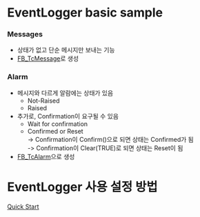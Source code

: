 # EventLogger basic sample

### Messages
- 상태가 없고 단순 메시지만 보내는 기능
- [FB_TcMessage](https://infosys.beckhoff.com/english.php?content=../content/1033/tc3_eventlogger/5003041163.html&id=3352751725740089607)로 생성

### Alarm
- 메시지와 다르게 알람에는 상태가 있음
	- Not-Raised
	- Raised
- 추가로, Confirmation이 요구될 수 있음 
	- Wait for confirmation
	- Confirmed or Reset  
		-> Confirmation이 Confirm()으로 되면 상태는 Confirmed가 됨  
		-> Confirmation이 Clear(TRUE)로 되면 상태는 Reset이 됨
- [FB_TcAlarm](https://infosys.beckhoff.com/english.php?content=../content/1033/tc3_eventlogger/5001926923.html&id=)으로 생성


# EventLogger 사용 설정 방법
[Quick Start](https://infosys.beckhoff.com/english.php?content=../content/1033/tc3_eventlogger/4279107979.html&id=8268152104426051231) 
